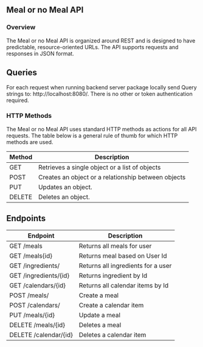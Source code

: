 ## Meal or no Meal API

### Overview
The Meal or no Meal API is organized around REST and is designed to have predictable, resource-oriented URLs. The API supports requests and responses in JSON format.

## Queries
For each request when running backend server package locally send Query strings to: http://localhost:8080/.  There is no other or token authentication required. 


### HTTP Methods
The Meal or no Meal API uses standard HTTP methods as actions for all API requests. The table below is a general rule of thumb for which HTTP methods are used.

|Method |Description   |  
|-----|-----|
|GET   | Retrieves a single object or a list of objects   |
|POST   | 	Creates an object or a relationship between objects  |   
|PUT   | 	Updates an object.  |  
|DELETE   |  	Deletes an object. |  

## Endpoints

| Endpoint  | Description  | 
|---|---|
| GET /meals  |Returns all meals for user   |  
| GET /meals{id}  |Returns meal based on User Id   | 
| GET /ingredients/ | Returns all ingredients for a user | 
| GET /ingredients/{id} | Returns ingredient by Id | 
| GET /calendars/{id} | Returns all calendar items by Id |    
| POST /meals/ | Create a meal  |
| POST /calendars/ | Create a calendar item |
| PUT /meals/{id} | Update a meal  |  
| DELETE /meals/{id} | Deletes a meal  |  
| DELETE /calendar/{id} | Deletes a calendar item  |  
